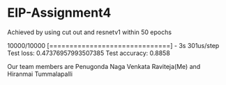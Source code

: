 # EIP-Assignment4

Achieved by using cut out and resnetv1 within 50 epochs

10000/10000 [==============================] - 3s 301us/step Test loss: 0.47376957993507385 Test accuracy: 0.8858

Our team members are Penugonda Naga Venkata Raviteja(Me) and Hiranmai Tummalapalli
